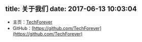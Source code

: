 title: 关于我们
date: 2017-06-13 10:03:04
---


* 主页：[TechForever](http://blog.whatslife.cn)
* GitHub：[https://github.com/TechForever](https://github.com/TechForever)

